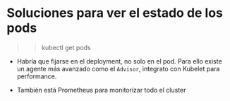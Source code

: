 # Soluciones para ver el estado de los pods

>> kubectl get pods

- Habría que fijarse en el deployment, no solo en el pod. Para ello existe un agente más avanzado como el ```Advisor```, integrato con Kubelet para performance.

- También está Prometheus para monitorizar todo el cluster